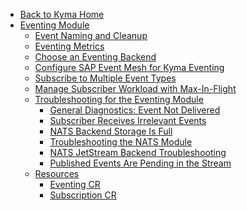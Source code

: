 <!-- markdown-link-check-disable -->
* [Back to Kyma Home](/)
* [Eventing Module](/eventing-manager/user/README.md)
  * [Event Naming and Cleanup](/eventing-manager/user/evnt-event-names.md)
  * [Eventing Metrics](/eventing-manager/user/evnt-eventing-metrics.md)
  * [Choose an Eventing Backend](/eventing-manager/user/user/tutorials/evnt-01-choose-backend.md)
  * [Configure SAP Event Mesh for Kyma Eventing](/eventing-manager/user/user/tutorials/evnt-01-configure-event-mesh.md)
  * [Subscribe to Multiple Event Types](/eventing-manager/user/tutorials/evnt-02-subs-with-multiple-filters.md)
  * [Manage Subscriber Workload with Max-In-Flight](/eventing-manager/user/tutorials/evnt-04-change-max-in-flight-in-sub.md)
  * [Troubleshooting for the Eventing Module](/eventing-manager/user/troubleshooting/README.md)
    * [General Diagnostics: Event Not Delivered](/eventing-manager/user/troubleshooting/evnt-01-eventing-troubleshooting.md)
    * [Subscriber Receives Irrelevant Events](/eventing-manager/user/troubleshooting/evnt-02-subscriber-irrelevant-events.md)
    * [NATS Backend Storage Is Full](/eventing-manager/user/troubleshooting/evnt-03-free-jetstream-storage.md)
    * [Troubleshooting the NATS Module](/eventing-manager/user/troubleshooting/nats-01-module-troubleshooting.md)
    * [NATS JetStream Backend Troubleshooting](/eventing-manager/user/troubleshooting/evnt-02-jetstream-troubleshooting.md)
    * [Published Events Are Pending in the Stream](/eventing-manager/user/troubleshooting/evnt-05-fix-pending-messages.md)
  * [Resources](/eventing-manager/user/resources/README.md)
    * [Eventing CR](/eventing-manager/user/resources/eventing-cr.md)
    * [Subscription CR](/eventing-manager/user/resources/substription-cr.md)
<!-- markdown-link-check-enable -->
